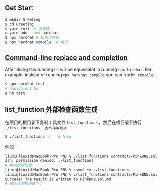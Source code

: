 ## Get Start

```bash
$ mkdir Greeting
$ cd Greeting
$ yarn init  # 包管理
$ yarn add --dev hardhat
$ npx hardhat # 初始化项目
$ npx hardhat compile  # 编译
```

## [Command-line replace and completion](https://hardhat.org/hardhat-runner/docs/guides/command-line-completion#command-line-completion)

After doing this running `hh` will be equivalent to running `npx hardhat`. For example, instead of running `npx hardhat compile` you can run `hh compile`.

```bash
$ npx hardhat test
# equivalent to
$ hh test
```

## list_function 外部检查函数生成

在项目的根目录下复制工具文件 `list_functions` ，然后在根目录下执行 `./list_functions  合约存放地址`

```sh
$ ./list_functions -h   # help
```

例如：

```sh
liuxi@liuxideMacBook-Pro PNB % ./list_functions contracts/PinkBNB.sol
zsh: permission denied: ./list_functions
# 解决权限问题
liuxi@liuxideMacBook-Pro PNB % chmod +x ./list_functions
liuxi@liuxideMacBook-Pro PNB % ./list_functions contracts/PinkBNB.sol
Success! The result is written to PinkBNB.sol.md
# 被写入到根目录下了
```
